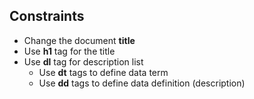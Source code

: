 ﻿## Constraints
* Change the document **title**
* Use **h1** tag for the title
* Use **dl** tag for description list
    * Use **dt** tags to define data term
    * Use **dd** tags to define data definition (description)